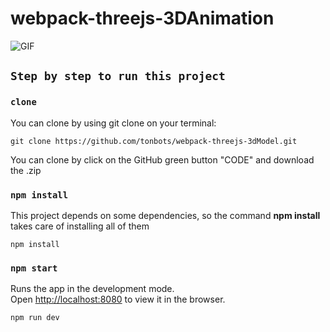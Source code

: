 # webpack-threejs-3DAnimation

![GIF](static/preview.gif)

## `Step by step to run this project`

### `clone`
You can clone by using git clone on your terminal:

    git clone https://github.com/tonbots/webpack-threejs-3dModel.git

You can clone by click on the GitHub green button "CODE" and download the .zip

### `npm install`
This project depends on some dependencies, so the command **npm install** takes care of installing all of them

    npm install


### `npm start`
Runs the app in the development mode.\
Open [http://localhost:8080](http://localhost:8080) to view it in the browser.

    npm run dev
